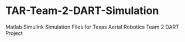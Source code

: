 # TAR-Team-2-DART-Simulation
Matlab Simulink Simulation Files for Texas Aerial Robotics Team 2 DART Project
